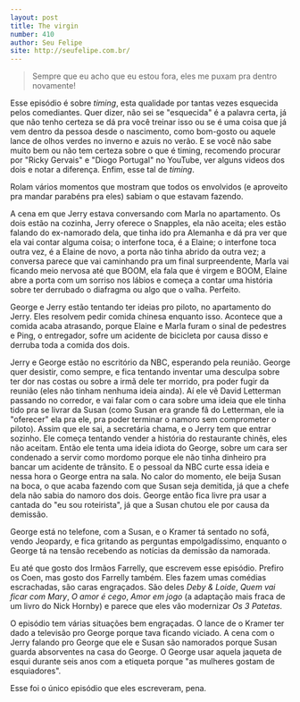 ```yaml
---
layout: post
title: The virgin
number: 410
author: Seu Felipe
site: http://seufelipe.com.br/
---
```


> Sempre que eu acho que eu estou fora, eles me puxam pra dentro novamente!

Esse episódio é sobre *timing*, esta qualidade por tantas vezes esquecida pelos comediantes. Quer dizer, não sei se "esquecida" é a palavra certa, já que não tenho certeza se dá pra você treinar isso ou se é uma coisa que já vem dentro da pessoa desde o nascimento, como bom-gosto ou aquele lance de olhos verdes no inverno e azuis no verão. E se você não sabe muito bem ou não tem certeza sobre o que é timing, recomendo procurar por "Ricky Gervais" e "Diogo Portugal" no YouTube, ver alguns videos dos dois e notar a diferença. Enfim, esse tal de *timing*.

Rolam vários momentos que mostram que todos os envolvidos (e aproveito pra mandar parabéns pra eles) sabiam o que estavam fazendo.

A cena em que Jerry estava conversando com Marla no apartamento. Os dois estão na cozinha, Jerry oferece o Snapples, ela não aceita; eles estão falando do ex-namorado dela, que tinha ido pra Alemanha e dá pra ver que ela vai contar alguma coisa; o interfone toca, é a Elaine; o interfone toca outra vez, é a Elaine de novo, a porta não tinha abrido da outra vez; a conversa parece que vai caminhando pra um final surpreendente, Marla vai ficando meio nervosa até que BOOM, ela fala que é virgem e BOOM, Elaine abre a porta com um sorriso nos lábios e começa a contar uma história sobre ter derrubado o diafragma ou algo que o valha. Perfeito.

George e Jerry estão tentando ter ideias pro piloto, no apartamento do Jerry. Eles resolvem pedir comida chinesa enquanto isso. Acontece que a comida acaba atrasando, porque Elaine e Marla furam o sinal de pedestres e Ping, o entregador, sofre um acidente de bicicleta por causa disso e derruba toda a comida dos dois.

Jerry e George estão no escritório da NBC, esperando pela reunião. George quer desistir, como sempre, e fica tentando inventar uma desculpa sobre ter dor nas costas ou sobre a irmã dele ter morrido, pra poder fugir da reunião (eles não tinham nenhuma ideia ainda). Aí ele vê David Letterman passando no corredor, e vai falar com o cara sobre uma ideia que ele tinha tido pra se livrar da Susan (como Susan era grande fã do Letterman, ele ia "oferecer" ela pra ele, pra poder terminar o namoro sem comprometer o piloto). Assim que ele sai, a secretária chama, e o Jerry tem que entrar sozinho. Ele começa tentando vender a história do restaurante chinês, eles não aceitam. Então ele tenta uma ideia idiota do George, sobre um cara ser condenado a servir como mordomo porque ele não tinha dinheiro pra bancar um acidente de trânsito. E o pessoal da NBC curte essa ideia e nessa hora o George entra na sala. No calor do momento, ele beija Susan na boca, o que acaba fazendo com que Susan seja demitida, já que a chefe dela não sabia do namoro dos dois. George então fica livre pra usar a cantada do "eu sou roteirista", já que a Susan chutou ele por causa da demissão.

George está no telefone, com a Susan, e o Kramer tá sentado no sofá, vendo Jeopardy, e fica gritando as perguntas empolgadíssimo, enquanto o George tá na tensão recebendo as notícias da demissão da namorada.

Eu até que gosto dos Irmãos Farrelly, que escrevem esse episódio. Prefiro os Coen, mas gosto dos Farrelly também. Eles fazem umas comédias escrachadas, são caras engraçados. São deles *Deby &amp; Loide*, *Quem vai ficar com Mary*, *O amor é cego*, *Amor em jogo* (a adaptação mais fraca de um livro do Nick Hornby) e parece que eles vão modernizar *Os 3 Patetas*.

O episódio tem várias situações bem engraçadas. O lance de o Kramer ter dado a televisão pro George porque tava ficando viciado. A cena com o Jerry falando pro George que ele e Susan são namorados porque Susan guarda absorventes na casa do George. O George usar aquela jaqueta de esqui durante seis anos com a etiqueta porque "as mulheres gostam de esquiadores".

Esse foi o único episódio que eles escreveram, pena.